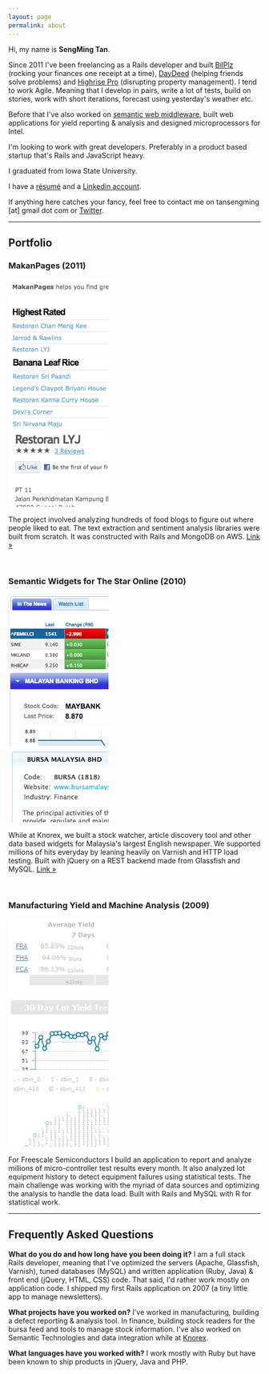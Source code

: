 ```yaml
---
layout: page
permalink: about
---
```


Hi, my name is **SengMing Tan**.

Since 2011 I've been freelancing as a Rails developer and built [BilPlz](http://bilplz.com) (rocking your finances one receipt at a time), [DayDeed](http://daydeed.com/) (helping friends solve problems) and [Highrise Pro](http://highrisepro.com/) (disrupting property management). I tend to work Agile. Meaning that I develop in pairs, write a lot of tests, build on stories, work with short iterations, forecast using yesterday's weather etc.

Before that I've also worked on [semantic web middleware](http://knorex.com), built web applications for yield reporting & analysis and designed microprocessors for Intel.

I'm looking to work with great developers. Preferably in a product based startup that's Rails and JavaScript heavy.

I graduated from Iowa State University.

I have a [r&eacute;sum&eacute;][resume] and a [Linkedin account][linkedin].

If anything here catches your fancy, feel free to contact me on tansengming \[at\] gmail dot com or [Twitter][twitter].

---

## Portfolio

<h3>MakanPages (2011)</h3>
<div class='photos lightbox'>
  <div class="first_photo photo">
    <a href="/images/makanpages-index.png" title="Landing page for MakanPages.com">
      <img src="/images/makanpages-index-thumb.png" alt="makan pages index" style='width: 200px; height: 150px' />
    </a>
  </div>
  <div class="photo">
    <a href="/images/makanpages-food.png" title="Food Index for MakanPages.com">
      <img src="/images/makanpages-food-thumb.png" alt="makan pages index" style='width: 200px; height: 150px' />
    </a>
  </div>
  <div class="photo">
    <a href="/images/makanpages-place.png" title="Eating Place Details on MakanPages.com">
      <img src="/images/makanpages-place-thumb.png" alt="makan pages index" style='width: 200px; height: 150px' />
    </a>
  </div>
</div>
<div class='clear'>
</div>

The project involved analyzing hundreds of food blogs to figure out where people liked to eat. The text extraction and sentiment analysis libraries were built from scratch. It was constructed with Rails and MongoDB on AWS.
[Link &raquo;](http://makanpages.com/)

<br />

<h3>Semantic Widgets for The Star Online (2010)</h3>
<div class='photos lightbox'>
  <div class="first_photo photo">
    <a href="/images/bizstar-main.png" title="The Star Business Main Page">
      <img src="/images/bizstar-main-thumb.png" alt="makan pages index" style='width: 200px; height: 150px' />
    </a>
  </div>
  <div class="photo">
    <a href="/images/bizstar-article.png" title="The Star Business Article page">
      <img src="/images/bizstar-article-thumb.png" alt="makan pages index" style='width: 200px; height: 150px' />
    </a>
  </div>
  <div class="photo">
    <a href="/images/bizstar-marketwatch.png" title="The Star Business Marketwatch page">
      <img src="/images/bizstar-marketwatch-thumb.png" alt="makan pages index" style='width: 200px; height: 150px' />
    </a>
  </div>
</div>
<div class='clear'>
</div>

While at Knorex, we built a stock watcher, article discovery tool and other data based widgets for Malaysia's largest English newspaper. We supported millions of hits everyday by leaning heavily on Varnish and HTTP load testing. Built with jQuery on a REST backend made from Glassfish and MySQL.
[Link &raquo;](http://biz.thestar.com.my/)

<br />

<h3>Manufacturing Yield and Machine Analysis (2009)</h3>

<div class='photos lightbox'>
  <div class="first_photo photo">
    <a href="/images/versailles-summary.png" title="Yield summary for different products">
      <img src="/images/versailles-summary-thumb.png" alt="makan pages index" style='width: 200px; height: 150px' />
    </a>
  </div>
  <div class="photo">
    <a href="/images/versailles-overview.png" title="Yield Overview sorted by time and lots">
      <img src="/images/versailles-overview-thumb.png" alt="makan pages index" style='width: 200px; height: 150px' />
    </a>
  </div>
  <div class="photo">
    <a href="/images/versailles-wafer.png" title="Yield summary lumped as wafers">
      <img src="/images/versailles-wafer-thumb.png" alt="makan pages index" style='width: 200px; height: 150px' />
    </a>
  </div>
</div>
<div class='clear'>
</div>

For Freescale Semiconductors I build an application to report and analyze millions of micro-controller test results every month. It also analyzed lot equipment history to detect equipment failures using statistical tests. The main challenge was working with the myriad of data sources and optimizing the analysis to handle the data load. Built with Rails and MySQL with R for statistical work.

---

## Frequently Asked Questions

**What do you do and how long have you been doing it?**
I am a full stack Rails developer, meaning that I've optimized the servers (Apache, Glassfish, Varnish), tuned databases (MySQL) and written application (Ruby, Java) & front end (jQuery, HTML, CSS) code. That said, I'd rather work mostly on application code. I shipped my first Rails application on 2007 (a tiny little app to manage newsletters).

**What projects have you worked on?**
I've worked in manufacturing, building a defect reporting & analysis tool. In finance, building stock readers for the bursa feed and tools to manage stock information. I've also worked on Semantic Technologies and data integration while at [Knorex][knorex].

**What languages have you worked with?**
I work mostly with Ruby but have been known to ship products in jQuery, Java and PHP.

[twitter]: http://twitter.com/sengming
[source]: http://github.com/tansengming/tansengming.github.com
[resume]: /resume/
[linkedin]: http://au.linkedin.com/in/tansengming
[knorex]: http://knorex.com